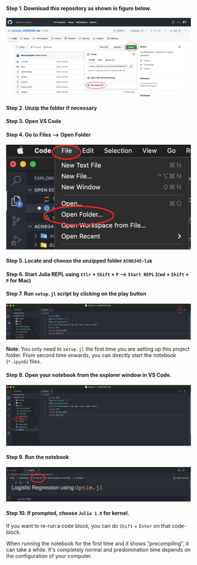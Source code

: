 #### Step 1. Download this repository as shown in figure below.

![](/misc/download.png) 

#### Step 2. Unzip the folder if necessary 

#### Step 3. Open VS Code

#### Step 4. Go to Files --> Open Folder 

![](/misc/openfolder.png)

#### Step 5. Locate and choose the unzipped folder `ACN6348-lab`

#### Step 6. Start Julia REPL using `Ctlr` + `Shift` + `P` --> `Start REPL` (`Cmd` + `Shift` + `P` for Mac)

#### Step 7. Run `setup.jl` script by clicking on the play button 

![](/misc/play.png)

**Note**: You only need to `setup.jl` the first time you are setting up this project folder. From second time onwards, you can directly start the notebook (`*.ipynb`) files.

#### Step 8. Open your notebook from the explorer window in VS Code.

![](/misc/explorer.png)

#### Step 9. Run the notebook 

![](/misc/run.png)

#### Step 10. If prompted, choose `Julia 1.8` for kernel.

If you want to re-run a code block, you can do `Shift` + `Enter` on that code-block. 

When running the notebook for the first time and it shows "precompiling", it can take a while. It's completely normal and predomination time depends on the configuration of your computer.  


